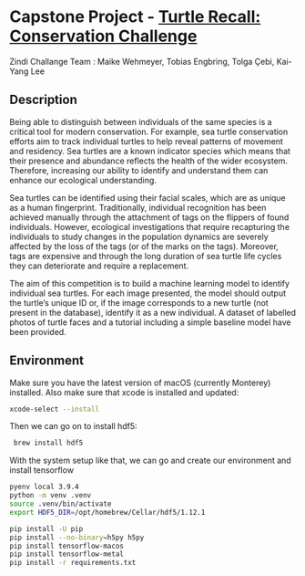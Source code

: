 # Capstone Project - [Turtle Recall: Conservation Challenge](https://zindi.africa/competitions/turtle-recall-conservation-challenge) 

Zindi Challange Team : Maike Wehmeyer, Tobias Engbring, Tolga Çebi, Kai-Yang Lee

## Description
Being able to distinguish between individuals of the same species is a critical tool for modern conservation. For example, sea turtle conservation efforts aim to track individual turtles to help reveal patterns of movement and residency. Sea turtles are a known indicator species which means that their presence and abundance reflects the health of the wider ecosystem. Therefore, increasing our ability to identify and understand them can enhance our ecological understanding.

Sea turtles can be identified using their facial scales, which are as unique as a human fingerprint. Traditionally, individual recognition has been achieved manually through the attachment of tags on the flippers of found individuals. However, ecological investigations that require recapturing the individuals to study changes in the population dynamics are severely affected by the loss of the tags (or of the marks on the tags). Moreover, tags are expensive and through the long duration of sea turtle life cycles they can deteriorate and require a replacement.

The aim of this competition is to build a machine learning model to identify individual sea turtles. For each image presented, the model should output the turtle’s unique ID or, if the image corresponds to a new turtle (not present in the database), identify it as a new individual. A dataset of labelled photos of turtle faces and a tutorial including a simple baseline model have been provided.


## Environment
Make sure you have the latest version of macOS (currently Monterey) installed.
Also make sure that xcode is installed and updated: 

```BASH
xcode-select --install
```

Then we can go on to install hdf5:

```BASH
 brew install hdf5
```
With the system setup like that, we can go and create our environment and install tensorflow

```BASH
pyenv local 3.9.4
python -m venv .venv
source .venv/bin/activate
export HDF5_DIR=/opt/homebrew/Cellar/hdf5/1.12.1

pip install -U pip
pip install --no-binary=h5py h5py
pip install tensorflow-macos
pip install tensorflow-metal
pip install -r requirements.txt
```
